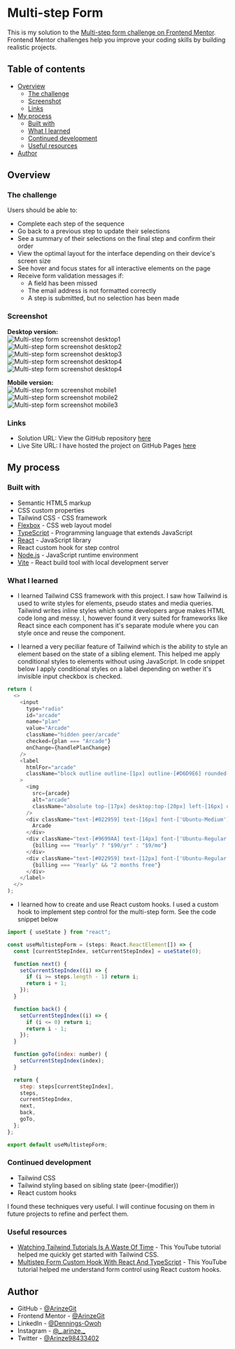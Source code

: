 # Multi-step Form

This is my solution to the [Multi-step form challenge on Frontend Mentor](https://www.frontendmentor.io/challenges/multistep-form-YVAnSdqQBJ). Frontend Mentor challenges help you improve your coding skills by building realistic projects.

## Table of contents

- [Overview](#overview)
  - [The challenge](#the-challenge)
  - [Screenshot](#screenshot)
  - [Links](#links)
- [My process](#my-process)
  - [Built with](#built-with)
  - [What I learned](#what-i-learned)
  - [Continued development](#continued-development)
  - [Useful resources](#useful-resources)
- [Author](#author)

## Overview

### The challenge

Users should be able to:

- Complete each step of the sequence
- Go back to a previous step to update their selections
- See a summary of their selections on the final step and confirm their order
- View the optimal layout for the interface depending on their device's screen size
- See hover and focus states for all interactive elements on the page
- Receive form validation messages if:
  - A field has been missed
  - The email address is not formatted correctly
  - A step is submitted, but no selection has been made

### Screenshot

**Desktop version:**  
![Multi-step form screenshot desktop1](public/Multi%20step%20form%20screenshot%20desktop1.PNG)  
![Multi-step form screenshot desktop2](public/Multi%20step%20form%20screenshot%20desktop2.PNG)  
![Multi-step form screenshot desktop3](public/Multi%20step%20form%20screenshot%20desktop3.PNG)  
![Multi-step form screenshot desktop4](public/Multi%20step%20form%20screenshot%20desktop4.PNG)  
![Multi-step form screenshot desktop4](public/Multi%20step%20form%20screenshot%20desktop5.PNG)

**Mobile version:**  
![Multi-step form screenshot mobile1](public/Multi%20step%20form%20screenshot%20mobile1.PNG)  
![Multi-step form screenshot mobile2](public/Multi%20step%20form%20screenshot%20mobile2.PNG)  
![Multi-step form screenshot mobile3](public/Multi%20step%20form%20screenshot%20mobile3.PNG)

### Links

- Solution URL: View the GitHub repository [here]()
- Live Site URL: I have hosted the project on GitHub Pages [here]()

## My process

### Built with

- Semantic HTML5 markup
- CSS custom properties
- Tailwind CSS - CSS framework
- [Flexbox](https://www.w3.org/TR/css-flexbox-1/) - CSS web layout model
- [TypeScript](https://www.typescriptlang.org/) - Programming language that extends JavaScript
- [React](https://react.dev/) - JavaScript library
- React custom hook for step control
- [Node.js](https://nodejs.org/) - JavaScript runtime environment
- [Vite](https://vitejs.dev/) - React build tool with local development server

### What I learned

- I learned Tailwind CSS framework with this project. I saw how Tailwind is used to write styles for elements, pseudo states and media queries. Tailwind writes inline styles which some developers argue makes HTML code long and messy. I, however found it very suited for frameworks like React since each component has it's separate module where you can style once and reuse the component.

- I learned a very peciliar feature of Tailwind which is the ability to style an element based on the state of a sibling element. This helped me apply conditional styles to elements without using JavaScript. In code snippet below I apply conditional styles on a label depending on wether it's invisible input checkbox is checked.

```js
return (
  <>
    <input
      type="radio"
      id="arcade"
      name="plan"
      value="Arcade"
      className="hidden peer/arcade"
      checked={plan === "Arcade"}
      onChange={handlePlanChange}
    />
    <label
      htmlFor="arcade"
      className="block outline outline-[1px] outline-[#D6D9E6] rounded-lg cursor-pointer transition-colors duration-300 peer-checked/arcade:outline-[#483EFF] peer-checked/arcade:bg-[#F8F9FF] hover:outline-[#483EFF] pt-[14px] desktop:pt-[99px] pb-[15px] desktop:pb-[14px] pl-[70px] desktop:px-[16px] pr-[14px] relative mt-[22px] desktop:mt-0 desktop:flex-[1_1_100%]"
    >
      <img
        src={arcade}
        alt="arcade"
        className="absolute top-[17px] desktop:top-[20px] left-[16px] desktop:left-[16px]"
      />
      <div className="text-[#022959] text-[16px] font-['Ubuntu-Medium'] leading-[1.125]">
        Arcade
      </div>
      <div className="text-[#9699AA] text-[14px] font-['Ubuntu-Regular'] mt-[7px] mb-[3px] desktop:mb-[6px] leading-[1.429] desktop:leading-[1.143]">
        {billing === "Yearly" ? "$90/yr" : "$9/mo"}
      </div>
      <div className="text-[#022959] text-[12px] font-['Ubuntu-Regular'] leading-[1.83] desktop:leading-[1.9]">
        {billing === "Yearly" && "2 months free"}
      </div>
    </label>
  </>
);
```

- I learned how to create and use React custom hooks. I used a custom hook to implement step control for the multi-step form. See the code snippet below

```js
import { useState } from "react";

const useMultistepForm = (steps: React.ReactElement[]) => {
  const [currentStepIndex, setCurrentStepIndex] = useState(0);

  function next() {
    setCurrentStepIndex((i) => {
      if (i >= steps.length - 1) return i;
      return i + 1;
    });
  }

  function back() {
    setCurrentStepIndex((i) => {
      if (i <= 0) return i;
      return i - 1;
    });
  }

  function goTo(index: number) {
    setCurrentStepIndex(index);
  }

  return {
    step: steps[currentStepIndex],
    steps,
    currentStepIndex,
    next,
    back,
    goTo,
  };
};

export default useMultistepForm;
```

### Continued development

- Tailwind CSS
- Tailwind styling based on sibling state (peer-{modifier})
- React custom hooks

I found these techniques very useful. I will continue focusing on them in future projects to refine and perfect them.

### Useful resources

- [Watching Tailwind Tutorials Is A Waste Of Time](https://www.youtube.com/watch?v=Ksn1tThNTjI&t=120s&pp=ygUfdGFpbHdpbmQgY3NzIHdlYiBkZXYgc2ltcGxpZmllZA%3D%3D) - This YouTube tutorial helped me quickly get started with Tailwind CSS.
- [Multistep Form Custom Hook With React And TypeScript](https://www.youtube.com/watch?v=uDCBSnWkuH0&list=WL&index=14&pp=gAQBiAQB) - This YouTube tutorial helped me understand form control using React custom hooks.

## Author

- GitHub - [@ArinzeGit](https://github.com/ArinzeGit)
- Frontend Mentor - [@ArinzeGit](https://www.frontendmentor.io/profile/ArinzeGit)
- LinkedIn - [@Dennings-Owoh](https://www.linkedin.com/in/dennings-owoh/)
- Instagram - [@\_.arinze.\_](https://www.instagram.com/_.arinze._/)
- Twitter - [@Arinze98433402](https://twitter.com/Arinze98433402)
